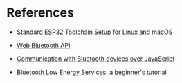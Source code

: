 # References

- [Standard ESP32 Toolchain Setup for Linux and macOS](https://docs.espressif.com/projects/esp-idf/en/latest/esp32/get-started/linux-macos-setup.html#get-started-linux-macos-first-steps)

- [Web Bluetooth API](https://developer.mozilla.org/en-US/docs/Web/API/Web_Bluetooth_API)

- [Communication with Bluetooth devices over JavaScript](https://developer.chrome.com/docs/capabilities/bluetooth)

- [Bluetooth Low Energy Services, a beginner's tutorial](https://devzone.nordicsemi.com/guides/short-range-guides/b/bluetooth-low-energy/posts/ble-services-a-beginners-tutorial)